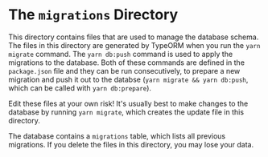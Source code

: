 # The `migrations` Directory

This directory contains files that are used to manage the database schema. The
files in this directory are generated by TypeORM when you run the `yarn migrate`
command. The `yarn db:push` command is used to apply the migrations to the
database. Both of these commands are defined in the `package.json` file and they
can be run consecutively, to prepare a new migration and push it out to the
databse (`yarn migrate && yarn db:push`, which can be called with
`yarn db:prepare`).

Edit these files at your own risk! It's usually best to make changes to the
database by running `yarn migrate`, which creates the update file in this
directory.

The database contains a `migrations` table, which lists all previous migrations.
If you delete the files in this directory, you may lose your data.
